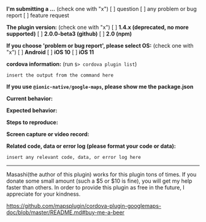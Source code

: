 <!---
Before asking, please search the past issues. You might get any hits.
And also please read this page
https://github.com/mapsplugin/cordova-plugin-googlemaps-doc/blob/master/articles/before_post_your_issue/README.md

(Optional) English or Japanese questions are acceptable. Other languages are not acceptable. (日本語か英語で質問をお願いします）
--->

**I'm submitting a ...**  (check one with "x")
[ ] question
[ ] any problem or bug report
[ ] feature request

**The plugin version:**  (check one with "x")
[ ] **1.4.x (deprecated, no more supported)**
[ ] **2.0.0-beta3 (github)** 
[ ] **2.0 (npm)** 

**If you choose 'problem or bug report', please select OS:**  (check one with "x")
[ ] **Android**
[ ] **iOS 10**
[ ] **iOS 11**

**cordova information:**  (run `$> cordova plugin list`) 

```
insert the output from the command here
```

**If you use `@ionic-native/google-maps`, please show me the package.json**

**Current behavior:**
<!-- Describe how the bug manifests. -->

**Expected behavior:**
<!-- Describe what the behavior would be without the bug. -->

**Steps to reproduce:**
<!--
Please share your project files on Github or others(Bitbucket, Gitlabs...etc).
If you don't want to share your project files, please create a demo project, then share it.
--->

**Screen capture or video record:**
<!--
Please take a screen capture or a screen record.
You can upload your files with drag & drop up to 10M bytes.
How to do that? Please read here.
https://github.com/mapsplugin/cordova-plugin-googlemaps-doc/blob/master/articles/before_post_your_issue/README.md#4-taking-screen-capture-or-screen-record
--->

**Related code, data or error log (please format your code or data):**

```
insert any relevant code, data, or error log here
```

----

Masashi(the author of this plugin) works for this plugin tons of times.
If you donate some small amount (such a $5 or $10 is fine), you will get my help faster than others.
In order to provide this plugin as free in the future, I appreciate for your kindness.

https://github.com/mapsplugin/cordova-plugin-googlemaps-doc/blob/master/README.md#buy-me-a-beer
